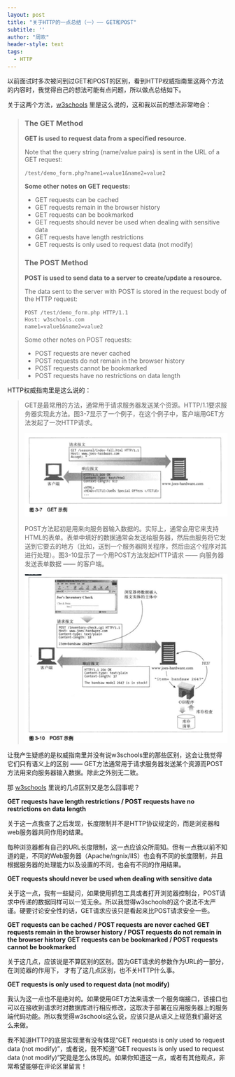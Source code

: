 ```yaml
---
layout: post
title: "关于HTTP的一点总结（一）—— GET和POST"
subtitle: ''
author: "周欢"
header-style: text
tags:
  - HTTP
---
```


以前面试时多次被问到过GET和POST的区别，看到HTTP权威指南里这两个方法的内容时，我觉得自己的想法可能有点问题，所以做点总结如下。

关于这两个方法，[w3schools](https://www.w3schools.com/tags/ref_httpmethods.asp) 里是这么说的，这和我以前的想法非常吻合：

> ### The GET Method
> **GET is used to request data from a specified resource.**
>
> Note that the query string (name/value pairs) is sent in the URL of a GET request:
> ```
> /test/demo_form.php?name1=value1&name2=value2
> ```
> **Some other notes on GET requests:**
> * GET requests can be cached
> * GET requests remain in the browser history
> * GET requests can be bookmarked
> * GET requests should never be used when dealing with sensitive data
> * GET requests have length restrictions
> * GET requests is only used to request data (not modify)
> ### The POST Method
> **POST is used to send data to a server to create/update a resource.**
>
> The data sent to the server with POST is stored in the request body of the HTTP request:
> ```
> POST /test/demo_form.php HTTP/1.1
> Host: w3schools.com
> name1=value1&name2=value2
> ```
> Some other notes on POST requests:
> * POST requests are never cached
> * POST requests do not remain in the browser history
> * POST requests cannot be bookmarked
> * POST requests have no restrictions on data length
>

HTTP权威指南里是这么说的：

> GET是最常用的方法，通常用于请求服务器发送某个资源。HTTP/1.1要求服务器实现此方法。图3-7显示了一个例子，在这个例子中，客户端用GET方法发起了一次HTTP请求。
>
> ![get-example](/img/article/get-example.png)
>
> POST方法起初是用来向服务器输入数据的。实际上，通常会用它来支持HTML的表单。表单中填好的数据通常会发送给服务器，然后由服务将它发送到它要去的地方（比如，送到一个服务器网关程序，然后由这个程序对其进行处理）。图3-10显示了一个用POST方法发起HTTP请求 —— 向服务器发送表单数据 —— 的客户端。
>
> ![post-example](/img/article/post-example.png)
>

让我产生疑惑的是权威指南里并没有说w3schools里的那些区别，这会让我觉得它们只有语义上的区别 —— GET方法通常用于请求服务器发送某个资源而POST方法用来向服务器输入数据。除此之外别无二致。

那 [w3schools](https://www.w3schools.com/tags/ref_httpmethods.asp) 里说的几点区别又是怎么回事呢？

**GET requests have length restrictions / POST requests have no restrictions on data length**

关于这一点我查了之后发现，长度限制并不是HTTP协议规定的，而是浏览器和web服务器共同作用的结果。

每种浏览器都有自己的URL长度限制，这一点应该众所周知。但有一点我以前不知道的是，不同的Web服务器（Apache/ngnix/IIS）也会有不同的长度限制，并且根据服务器的处理能力以及设置的不同，也会有不同的作用结果。

**GET requests should never be used when dealing with sensitive data**

关于这一点，我有一些疑问，如果使用抓包工具或者打开浏览器控制台，POST请求中传递的数据同样可以一览无余。所以我觉得w3schools的这个说法不太严谨。硬要讨论安全性的话，GET请求应该只是看起来比POST请求安全一些。

**GET requests can be cached / POST requests are never cached**
**GET requests remain in the browser history / POST requests do not remain in the browser history**
**GET requests can be bookmarked / POST requests cannot be bookmarked**

关于这几点，应该说是不算区别的区别。因为GET请求的参数作为URL的一部分，在浏览器的作用下， 才有了这几点区别，也不关HTTP什么事。

**GET requests is only used to request data (not modify)**

我认为这一点也不是绝对的。如果使用GET方法来请求一个服务端接口，该接口也可以在接收到请求时对数据库进行相应修改，这取决于部署在应用服务器上的服务端代码功能。所以我觉得w3schools这么说，应该只是从语义上规范我们最好这么来做。

我不知道HTTP的底层实现里有没有体现“GET requests is only used to request data (not modify)”，或者说，我不知道“GET requests is only used to request data (not modify)”究竟是怎么体现的。如果你知道这一点，或者有其他观点，非常希望能够在评论区里留言！